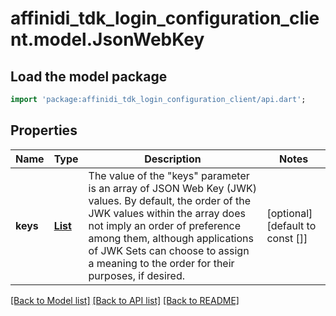 # affinidi_tdk_login_configuration_client.model.JsonWebKey

## Load the model package

```dart
import 'package:affinidi_tdk_login_configuration_client/api.dart';
```

## Properties

| Name     | Type                                                    | Description                                                                                                                                                                                                                                                                                            | Notes                            |
| -------- | ------------------------------------------------------- | ------------------------------------------------------------------------------------------------------------------------------------------------------------------------------------------------------------------------------------------------------------------------------------------------------ | -------------------------------- |
| **keys** | [**List<JsonWebKeyKeysInner>**](JsonWebKeyKeysInner.md) | The value of the \"keys\" parameter is an array of JSON Web Key (JWK) values. By default, the order of the JWK values within the array does not imply an order of preference among them, although applications of JWK Sets can choose to assign a meaning to the order for their purposes, if desired. | [optional] [default to const []] |

[[Back to Model list]](../README.md#documentation-for-models) [[Back to API list]](../README.md#documentation-for-api-endpoints) [[Back to README]](../README.md)
